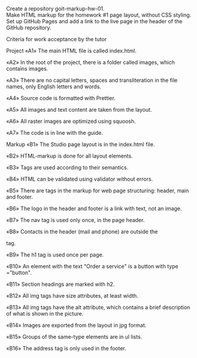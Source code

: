 Create a repository goit-markup-hw-01. </br>
Make HTML markup for the homework #1 page layout, without CSS styling. </br>
Set up GitHub Pages and add a link to the live page in the header of the GitHub repository.

Criteria for work acceptance by the tutor


Project
«A1» The main HTML file is called index.html.

«A2» In the root of the project, there is a folder called images, which contains images.

«A3» There are no capital letters, spaces and transliteration in the file names, only English letters and words.

«A4» Source code is formatted with Prettier.

«A5» All images and text content are taken from the layout.

«A6» All raster images are optimized using squoosh.

«A7» The code is in line with the guide.

Markup
«B1» The Studio page layout is in the index.html file.

«B2» HTML-markup is done for all layout elements.

«B3» Tags are used according to their semantics.

«B4» HTML can be validated using validator without errors.

«B5» There are tags in the markup for web page structuring: header, main and footer.

«B6» The logo in the header and footer is a link with text, not an image.

«B7» The nav tag is used only once, in the page header.

«B8» Contacts in the header (mail and phone) are outside the <nav> tag.

«B9» The h1 tag is used once per page.

«B10» An element with the text "Order a service" is a button with type ="button".

«B11» Section headings are marked with h2.

«B12» All img tags have size attributes, at least width.

«B13» All img tags have the alt attribute, which contains a brief description of what is shown in the picture.

«B14» Images are exported from the layout in jpg format.

«B15» Groups of the same-type elements are in ul lists.

«B16» The address tag is only used in the footer.
